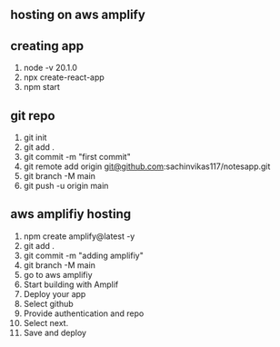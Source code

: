 ## hosting on aws amplify

## creating app
1. node -v 20.1.0
2. npx create-react-app 
3. npm start


## git repo
1. git init
2. git add .
3. git commit -m "first commit"
4. git remote add origin git@github.com:sachinvikas117/notesapp.git 
5. git branch -M main
6. git push -u origin main


## aws amplifiy hosting
1. npm create amplify@latest -y
2. git add .
3. git commit -m "adding amplifiy"
4. git branch -M main
5. go to aws amplifiy
6. Start building with Amplif
7. Deploy your app
8. Select github
9. Provide authentication and repo
10. Select next.
11. Save and deploy